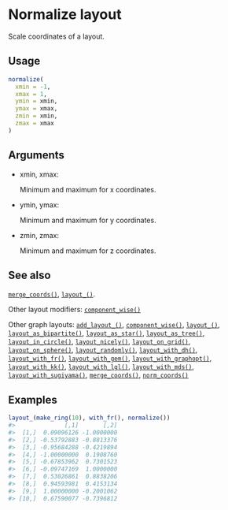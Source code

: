 # Normalize layout

Scale coordinates of a layout.

## Usage

``` r
normalize(
  xmin = -1,
  xmax = 1,
  ymin = xmin,
  ymax = xmax,
  zmin = xmin,
  zmax = xmax
)
```

## Arguments

- xmin, xmax:

  Minimum and maximum for x coordinates.

- ymin, ymax:

  Minimum and maximum for y coordinates.

- zmin, zmax:

  Minimum and maximum for z coordinates.

## See also

[`merge_coords()`](https://r.igraph.org/reference/merge_coords.md),
[`layout_()`](https://r.igraph.org/reference/layout_.md).

Other layout modifiers:
[`component_wise()`](https://r.igraph.org/reference/component_wise.md)

Other graph layouts:
[`add_layout_()`](https://r.igraph.org/reference/add_layout_.md),
[`component_wise()`](https://r.igraph.org/reference/component_wise.md),
[`layout_()`](https://r.igraph.org/reference/layout_.md),
[`layout_as_bipartite()`](https://r.igraph.org/reference/layout_as_bipartite.md),
[`layout_as_star()`](https://r.igraph.org/reference/layout_as_star.md),
[`layout_as_tree()`](https://r.igraph.org/reference/layout_as_tree.md),
[`layout_in_circle()`](https://r.igraph.org/reference/layout_in_circle.md),
[`layout_nicely()`](https://r.igraph.org/reference/layout_nicely.md),
[`layout_on_grid()`](https://r.igraph.org/reference/layout_on_grid.md),
[`layout_on_sphere()`](https://r.igraph.org/reference/layout_on_sphere.md),
[`layout_randomly()`](https://r.igraph.org/reference/layout_randomly.md),
[`layout_with_dh()`](https://r.igraph.org/reference/layout_with_dh.md),
[`layout_with_fr()`](https://r.igraph.org/reference/layout_with_fr.md),
[`layout_with_gem()`](https://r.igraph.org/reference/layout_with_gem.md),
[`layout_with_graphopt()`](https://r.igraph.org/reference/layout_with_graphopt.md),
[`layout_with_kk()`](https://r.igraph.org/reference/layout_with_kk.md),
[`layout_with_lgl()`](https://r.igraph.org/reference/layout_with_lgl.md),
[`layout_with_mds()`](https://r.igraph.org/reference/layout_with_mds.md),
[`layout_with_sugiyama()`](https://r.igraph.org/reference/layout_with_sugiyama.md),
[`merge_coords()`](https://r.igraph.org/reference/merge_coords.md),
[`norm_coords()`](https://r.igraph.org/reference/norm_coords.md)

## Examples

``` r
layout_(make_ring(10), with_fr(), normalize())
#>              [,1]       [,2]
#>  [1,]  0.09096126 -1.0000000
#>  [2,] -0.53792883 -0.8813376
#>  [3,] -0.95684288 -0.4219894
#>  [4,] -1.00000000  0.1908760
#>  [5,] -0.67853962  0.7301523
#>  [6,] -0.09747169  1.0000000
#>  [7,]  0.53026861  0.8838206
#>  [8,]  0.94593981  0.4153134
#>  [9,]  1.00000000 -0.2001062
#> [10,]  0.67590077 -0.7396812
```
